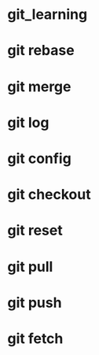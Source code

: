 # git_learning
# git rebase
# git merge
# git log
# git config
# git checkout
# git reset
# git pull
# git push
# git fetch

